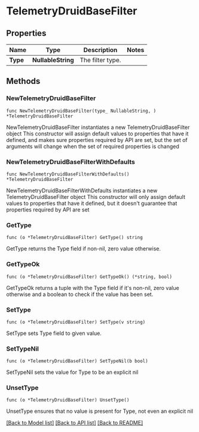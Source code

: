 # TelemetryDruidBaseFilter

## Properties

Name | Type | Description | Notes
------------ | ------------- | ------------- | -------------
**Type** | **NullableString** | The filter type. | 

## Methods

### NewTelemetryDruidBaseFilter

`func NewTelemetryDruidBaseFilter(type_ NullableString, ) *TelemetryDruidBaseFilter`

NewTelemetryDruidBaseFilter instantiates a new TelemetryDruidBaseFilter object
This constructor will assign default values to properties that have it defined,
and makes sure properties required by API are set, but the set of arguments
will change when the set of required properties is changed

### NewTelemetryDruidBaseFilterWithDefaults

`func NewTelemetryDruidBaseFilterWithDefaults() *TelemetryDruidBaseFilter`

NewTelemetryDruidBaseFilterWithDefaults instantiates a new TelemetryDruidBaseFilter object
This constructor will only assign default values to properties that have it defined,
but it doesn't guarantee that properties required by API are set

### GetType

`func (o *TelemetryDruidBaseFilter) GetType() string`

GetType returns the Type field if non-nil, zero value otherwise.

### GetTypeOk

`func (o *TelemetryDruidBaseFilter) GetTypeOk() (*string, bool)`

GetTypeOk returns a tuple with the Type field if it's non-nil, zero value otherwise
and a boolean to check if the value has been set.

### SetType

`func (o *TelemetryDruidBaseFilter) SetType(v string)`

SetType sets Type field to given value.


### SetTypeNil

`func (o *TelemetryDruidBaseFilter) SetTypeNil(b bool)`

 SetTypeNil sets the value for Type to be an explicit nil

### UnsetType
`func (o *TelemetryDruidBaseFilter) UnsetType()`

UnsetType ensures that no value is present for Type, not even an explicit nil

[[Back to Model list]](../README.md#documentation-for-models) [[Back to API list]](../README.md#documentation-for-api-endpoints) [[Back to README]](../README.md)



